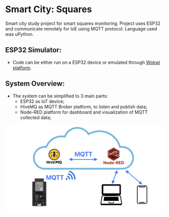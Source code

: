 # Smart City: Squares
Smart city study project for smart squares monitoring.
Project uses ESP32 and communicate remotely for IoE using MQTT protocol.
Language used was uPython.

## ESP32 Simulator:
 - Code can be either run on a ESP32 device or emulated through [Wokwi platform](https://wokwi.com/).

## System Overview:
 - The system can be simplified to 3 main parts: 
   - ESP32 as IoT device;
   - HiveMQ as MQTT Broker platform, to listen and publish data;
   - Node-RED platform for dashboard and visualization of MQTT collected data;
<img width=720px src="https://github.com/Bressam/smartcity-squares/blob/main/SampleResources/system_overview.png">
